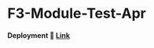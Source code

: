 # F3-Module-Test-Apr

####  Deployment 🚀 [Link](https://anup9148680234.github.io/F3-Module-Test-Apr/)
